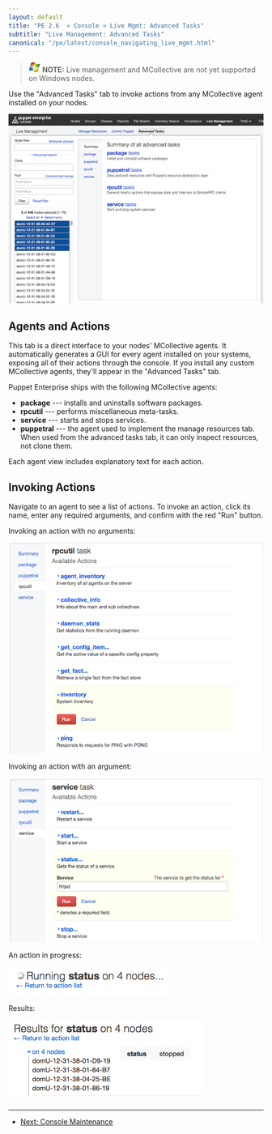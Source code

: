 ```yaml
---
layout: default
title: "PE 2.6  » Console » Live Mgmt: Advanced Tasks"
subtitle: "Live Management: Advanced Tasks"
canonical: "/pe/latest/console_navigating_live_mgmt.html"
---
```


> ![windows-only](./images/windows-logo-small.jpg) **NOTE:** Live management and MCollective are not yet supported on Windows nodes.

Use the "Advanced Tasks" tab to invoke actions from any MCollective agent installed on your nodes. 

![The advanced tasks page][live_advanced_main]

Agents and Actions
-----

This tab is a direct interface to your nodes' MCollective agents. It automatically generates a GUI for every agent installed on your systems, exposing all of their actions through the console. If you install any custom MCollective agents, they'll appear in the "Advanced Tasks" tab.

Puppet Enterprise ships with the following MCollective agents:

* **package** --- installs and uninstalls software packages.
* **rpcutil** --- performs miscellaneous meta-tasks.
* **service** --- starts and stops services.
* **puppetral** --- the agent used to implement the manage resources tab. When used from the advanced tasks tab, it can only inspect resources, not clone them.

Each agent view includes explanatory text for each action.

Invoking Actions
-----

Navigate to an agent to see a list of actions. To invoke an action, click its name, enter any required arguments, and confirm with the red "Run" button.

Invoking an action with no arguments:

![Invoking the rpcutil agent's inventory action][live_advanced_noargs]

Invoking an action with an argument:

![Invoking the service agent's status action with httpd as an argument][live_advanced_args]

An action in progress:

![The running action spinner][live_advanced_running]

Results:

![Four nodes with a stopped httpd service][live_advanced_results]

[live_advanced_args]: ./images/console/live_advanced_args.png
[live_advanced_main]: ./images/console/live_advanced_main.png
[live_advanced_noargs]: ./images/console/live_advanced_noargs.png
[live_advanced_results]: ./images/console/live_advanced_results.png
[live_advanced_running]: ./images/console/live_advanced_running.png


* * * 

- [Next: Console Maintenance](./console_maintenance.html)

